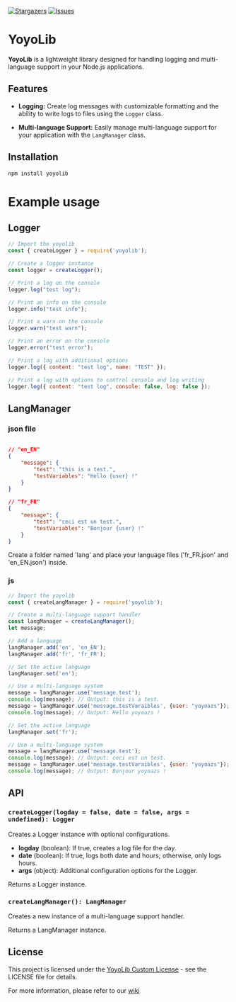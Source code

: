 [![Stargazers][stars-shield]][stars-url]
[![Issues][issues-shield]][issues-url]

# YoyoLib

**YoyoLib** is a lightweight library designed for handling logging and multi-language support in your Node.js applications.

## Features

- **Logging:** Create log messages with customizable formatting and the ability to write logs to files using the `Logger` class.

- **Multi-language Support:** Easily manage multi-language support for your application with the `LangManager` class.

## Installation

```bash
npm install yoyolib
```

# Example usage

## Logger
```js
// Import the yoyolib
const { createLogger } = require('yoyolib');

// Create a logger instance
const logger = createLogger();

// Print a log on the console
logger.log("test log");

// Print an info on the console
logger.info("test info");

// Print a warn on the console
logger.warn("test warn");

// Print an error on the console
logger.error("test error");

// Print a log with additional options
logger.log({ content: "test log", name: "TEST" });

// Print a log with options to control console and log writing
logger.log({ content: "test log", console: false, log: false });
```

## LangManager

### json file

```json

// "en_EN"
{
    "message": {
        "test": "this is a test.",
        "testVariables": "Hello {user} !"
    }
}

// "fr_FR"
{
    "message": {
        "test": "ceci est un test.",
        "testVariables": "Bonjour {user} !"
    }
}

```
Create a folder named 'lang' and place your language files ('fr_FR.json' and 'en_EN.json') inside.

### js

```js
// Import the yoyolib
const { createLangManager } = require('yoyolib');

// Create a multi-language support handler
const langManager = createLangManager();
let message;

// Add a language
langManager.add('en', 'en_EN');
langManager.add('fr', 'fr_FR');

// Set the active language
langManager.set('en');

// Use a multi-language system
message = langManager.use('message.test');
console.log(message); // Output: this is a test.
message = langManager.use('message.testVaraibles', {user: "yoyoazs"});
console.log(message); // Output: Hello yoyoazs !

// Set the active language
langManager.set('fr');

// Use a multi-language system
message = langManager.use('message.test');
console.log(message); // Output: ceci est un test.
message = langManager.use('message.testVaraibles', {user: "yoyoazs"});
console.log(message); // Output: Bonjour yoyoazs !
```

## API

### `createLogger(logday = false, date = false, args = undefined): Logger`

Creates a Logger instance with optional configurations.

- **logday** (boolean): If true, creates a log file for the day.
- **date** (boolean): If true, logs both date and hours; otherwise, only logs hours.
- **args** (object): Additional configuration options for the Logger.

Returns a Logger instance.

### `createLangManager(): LangManager`

Creates a new instance of a multi-language support handler.

Returns a LangManager instance.

## License
This project is licensed under the [YoyoLib Custom License](LICENSE) - see the LICENSE file for details.

For more information, please refer to our [wiki](https://github.com/yoyoazs/YoyoLib/wiki)

[stars-shield]: https://img.shields.io/github/stars/yoyoazs/YoyoLib.svg?style=for-the-badge
[stars-url]: https://github.com/yoyoazs/YoyoLib/stargazers
[issues-shield]: https://img.shields.io/github/issues/yoyoazs/YoyoLib.svg?style=for-the-badge
[issues-url]: https://github.com/yoyoazs/YoyoLib/issues
